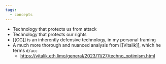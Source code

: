 ```yaml
---
tags:
  - concepts
---
```


- Technology that protects us from attack
- Technology that protects our rights
- [[CG]] is an inherently defensive technology, in my personal framing
- A much more thorough and nuanced analysis from [[Vitalik]], which he terms `d/acc`
	- https://vitalik.eth.limo/general/2023/11/27/techno_optimism.html